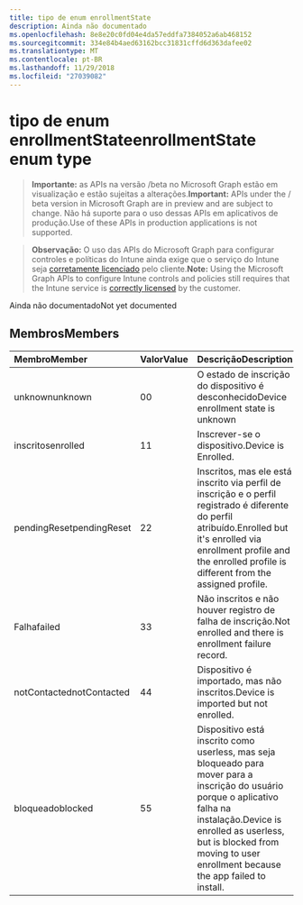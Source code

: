 ```yaml
---
title: tipo de enum enrollmentState
description: Ainda não documentado
ms.openlocfilehash: 8e8e20c0fd04e4da57eddfa7384052a6ab468152
ms.sourcegitcommit: 334e84b4aed63162bcc31831cffd6d363dafee02
ms.translationtype: MT
ms.contentlocale: pt-BR
ms.lasthandoff: 11/29/2018
ms.locfileid: "27039082"
---
```

# <a name="enrollmentstate-enum-type"></a><span data-ttu-id="534c4-103">tipo de enum enrollmentState</span><span class="sxs-lookup"><span data-stu-id="534c4-103">enrollmentState enum type</span></span>

> <span data-ttu-id="534c4-104">**Importante:** as APIs na versão /beta no Microsoft Graph estão em visualização e estão sujeitas a alterações.</span><span class="sxs-lookup"><span data-stu-id="534c4-104">**Important:** APIs under the / beta version in Microsoft Graph are in preview and are subject to change.</span></span> <span data-ttu-id="534c4-105">Não há suporte para o uso dessas APIs em aplicativos de produção.</span><span class="sxs-lookup"><span data-stu-id="534c4-105">Use of these APIs in production applications is not supported.</span></span>

> <span data-ttu-id="534c4-106">**Observação:** O uso das APIs do Microsoft Graph para configurar controles e políticas do Intune ainda exige que o serviço do Intune seja [corretamente licenciado](https://go.microsoft.com/fwlink/?linkid=839381) pelo cliente.</span><span class="sxs-lookup"><span data-stu-id="534c4-106">**Note:** Using the Microsoft Graph APIs to configure Intune controls and policies still requires that the Intune service is [correctly licensed](https://go.microsoft.com/fwlink/?linkid=839381) by the customer.</span></span>

<span data-ttu-id="534c4-107">Ainda não documentado</span><span class="sxs-lookup"><span data-stu-id="534c4-107">Not yet documented</span></span>
## <a name="members"></a><span data-ttu-id="534c4-108">Membros</span><span class="sxs-lookup"><span data-stu-id="534c4-108">Members</span></span>
|<span data-ttu-id="534c4-109">Membro</span><span class="sxs-lookup"><span data-stu-id="534c4-109">Member</span></span>|<span data-ttu-id="534c4-110">Valor</span><span class="sxs-lookup"><span data-stu-id="534c4-110">Value</span></span>|<span data-ttu-id="534c4-111">Descrição</span><span class="sxs-lookup"><span data-stu-id="534c4-111">Description</span></span>|
|:---|:---|:---|
|<span data-ttu-id="534c4-112">unknown</span><span class="sxs-lookup"><span data-stu-id="534c4-112">unknown</span></span>|<span data-ttu-id="534c4-113">0</span><span class="sxs-lookup"><span data-stu-id="534c4-113">0</span></span>|<span data-ttu-id="534c4-114">O estado de inscrição do dispositivo é desconhecido</span><span class="sxs-lookup"><span data-stu-id="534c4-114">Device enrollment state is unknown</span></span>|
|<span data-ttu-id="534c4-115">inscritos</span><span class="sxs-lookup"><span data-stu-id="534c4-115">enrolled</span></span>|<span data-ttu-id="534c4-116">1</span><span class="sxs-lookup"><span data-stu-id="534c4-116">1</span></span>|<span data-ttu-id="534c4-117">Inscrever-se o dispositivo.</span><span class="sxs-lookup"><span data-stu-id="534c4-117">Device is Enrolled.</span></span>|
|<span data-ttu-id="534c4-118">pendingReset</span><span class="sxs-lookup"><span data-stu-id="534c4-118">pendingReset</span></span>|<span data-ttu-id="534c4-119">2</span><span class="sxs-lookup"><span data-stu-id="534c4-119">2</span></span>|<span data-ttu-id="534c4-120">Inscritos, mas ele está inscrito via perfil de inscrição e o perfil registrado é diferente do perfil atribuído.</span><span class="sxs-lookup"><span data-stu-id="534c4-120">Enrolled but it's enrolled via enrollment profile and the enrolled profile is different from the assigned profile.</span></span>|
|<span data-ttu-id="534c4-121">Falha</span><span class="sxs-lookup"><span data-stu-id="534c4-121">failed</span></span>|<span data-ttu-id="534c4-122">3</span><span class="sxs-lookup"><span data-stu-id="534c4-122">3</span></span>|<span data-ttu-id="534c4-123">Não inscritos e não houver registro de falha de inscrição.</span><span class="sxs-lookup"><span data-stu-id="534c4-123">Not enrolled and there is enrollment failure record.</span></span>|
|<span data-ttu-id="534c4-124">notContacted</span><span class="sxs-lookup"><span data-stu-id="534c4-124">notContacted</span></span>|<span data-ttu-id="534c4-125">4</span><span class="sxs-lookup"><span data-stu-id="534c4-125">4</span></span>|<span data-ttu-id="534c4-126">Dispositivo é importado, mas não inscritos.</span><span class="sxs-lookup"><span data-stu-id="534c4-126">Device is imported but not enrolled.</span></span>|
|<span data-ttu-id="534c4-127">bloqueado</span><span class="sxs-lookup"><span data-stu-id="534c4-127">blocked</span></span>|<span data-ttu-id="534c4-128">5</span><span class="sxs-lookup"><span data-stu-id="534c4-128">5</span></span>|<span data-ttu-id="534c4-129">Dispositivo está inscrito como userless, mas seja bloqueado para mover para a inscrição do usuário porque o aplicativo falha na instalação.</span><span class="sxs-lookup"><span data-stu-id="534c4-129">Device is enrolled as userless, but is blocked from moving to user enrollment because the app failed to install.</span></span>|





